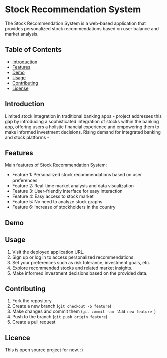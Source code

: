# Stock Recommendation System

The Stock Recommendation System is a web-based application that provides personalized stock recommendations based on user balance and market analysis.


## Table of Contents

- [Introduction](#introduction)
- [Features](#features)
- [Demo](#demo)
- [Usage](#usage)
- [Contributing](#contributing)
- [License](#license)

## Introduction

Limited stock integration in traditional banking apps - project addresses this gap by introducing a sophisticated integration of stocks within the banking app, offering users a holistic financial experience and empowering them to make informed investment decisions.
Rising demand for integrated banking and stock platforms - 

## Features

Main features of Stock Recommendation System:

- Feature 1: Personalized stock recommendations based on user preferences
- Feature 2: Real-time market analysis and data visualization
- Feature 3: User-friendly interface for easy interaction
- Feature 4: Easy access to stock market
- Feature 5: No need to analyze stock graphs
- Feature 6: Increase of stockholders in the country

## Demo

## Usage

1. Visit the deployed application URL.
2. Sign up or log in to access personalized recommendations.
3. Set your preferences such as risk tolerance, investment goals, etc.
4. Explore recommended stocks and related market insights.
5. Make informed investment decisions based on the provided data.



## Contributing

1. Fork the repository
2. Create a new branch (`git checkout -b feature`)
3. Make changes and commit them (`git commit -am 'Add new feature'`)
4. Push to the branch (`git push origin feature`)
5. Create a pull request

## Licence 

This is open source project for now. :)
